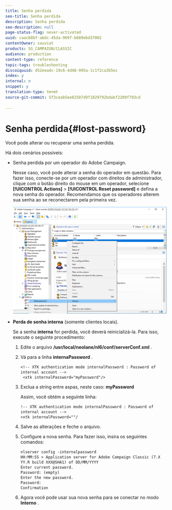 ```yaml
---
title: Senha perdida
seo-title: Senha perdida
description: Senha perdida
seo-description: null
page-status-flag: never-activated
uuid: caac68bf-abdc-45da-9697-b689ebd37002
contentOwner: sauviat
products: SG_CAMPAIGN/CLASSIC
audience: production
content-type: reference
topic-tags: troubleshooting
discoiquuid: d52eeadc-19c6-4d48-995a-1c1f2ca3b5ec
index: y
internal: n
snippet: y
translation-type: tm+mt
source-git-commit: 5f3ceab5ee82587d9f1829792bdabf2209f793cd

---
```



# Senha perdida{#lost-password}

Você pode alterar ou recuperar uma senha perdida.

Há dois cenários possíveis:

* Senha perdida por um operador do Adobe Campaign.

   Nesse caso, você pode alterar a senha do operador em questão. Para fazer isso, conecte-se por um operador com direitos de administrador, clique com o botão direito do mouse em um operador, selecione **[!UICONTROL Actions]** > **[!UICONTROL Reset password]** e defina a nova senha do operador. Recomendamos que os operadores alterem sua senha ao se reconectarem pela primeira vez.

   ![](assets/operator-passwd.png)

* **Perda de senha interna** (somente clientes locais).

   Se a senha **interna** for perdida, você deverá reinicializá-la. Para isso, execute o seguinte procedimento:

   1. Edite o arquivo **/usr/local/neolane/nl6/conf/serverConf.xml** .
   1. Vá para a linha **internaPassword** .

      ```
      <!-- XTK authentication mode internalPassword : Password of internal account -->
       <xtk internalPassword="myPassword"/>
      ```

   1. Exclua a string entre aspas, neste caso: **myPassword**

      Assim, você obtém a seguinte linha:

      ```
      !-- XTK authentication mode internalPassword : Password of internal account -->
      <xtk internalPassword=""/
      ```

   1. Salve as alterações e feche o arquivo.
   1. Configure a nova senha. Para fazer isso, insira os seguintes comandos:

      ```
      nlserver config -internalpassword
      HH:MM:SS > Application server for Adobe Campaign Classic (7.X YY.R build XXX@SHA1) of DD/MM/YYYY
      Enter current password.
      Password: (empty)
      Enter the new password.
      Password: 
      Confirmation 
      ```

   1. Agora você pode usar sua nova senha para se conectar no modo **Interno** .

